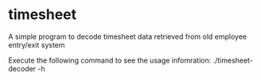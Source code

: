 timesheet
=========

A simple program to decode timesheet data retrieved from old employee entry/exit system

Execute the following command to see the usage infomration:
./timesheet-decoder -h 